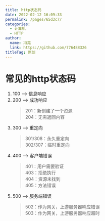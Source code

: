 ```yaml
---
title: http状态码
date: 2022-02-12 16:09:33
permalink: /pages/65d3c7/
categories: 
  - 计算机
  - HTTP
author: 
  name: 冯亮
  link: https://github.com/776488326
titleTag: 原创
---
```

# 常见的http状态码
1. 100  ——> 信息响应
2. 200  ——> 成功响应
    > 201：新创建了一个资源  
    > 204：无需返回内容
3. 300  ——> 重定向
    > 301/308：永久重定向  
    > 302/307：临时重定向
4. 400  ——> 客户端错误
    > 401：用户需要验证  
    > 403：拒绝执行  
    > 404：资源未找到  
    > 405：方法错误  
5. 500  ——> 服务端错误
    > 502：作为网关，上游服务器响应错误  
    > 503：作为网关，上游服务器响应超时  
    